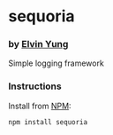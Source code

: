 # sequoria
### by [Elvin Yung](https://github.com/elvinyung)


Simple logging framework

### Instructions
Install from [NPM](https://www.npmjs.com/package/sequoria):

```
npm install sequoria
```

